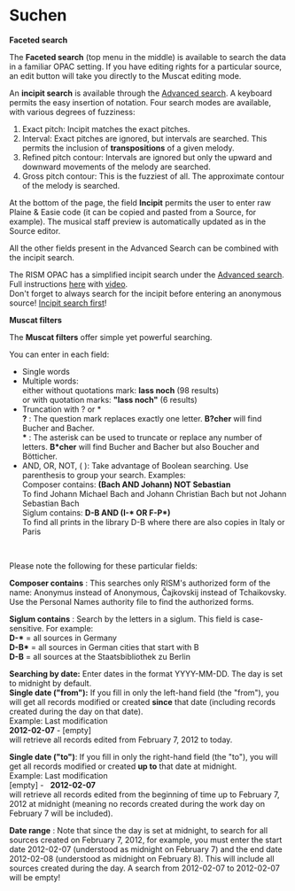 # Suchen
**Faceted search**

The **Faceted search** (top menu in the middle) is available to search the data in a familiar OPAC setting. If you have editing rights for a particular source, an edit button will take you directly to the Muscat editing mode.

An **incipit search** is available through the [Advanced search](https://muscat.rism.info/advanced). A keyboard permits the easy insertion of notation. Four search modes are available, with various degrees of fuzziness:  
1. Exact pitch: Incipit matches the exact pitches.  
2. Interval: Exact pitches are ignored, but intervals are searched. This permits the inclusion of **transpositions** of a given melody.  
3. Refined pitch contour: Intervals are ignored but only the upward and downward movements of the melody are searched.  
4. Gross pitch contour: This is the fuzziest of all. The approximate contour of the melody is searched.  
  
At the bottom of the page, the field **Incipit** permits the user to enter raw Plaine & Easie code (it can be copied and pasted from a Source, for example). The musical staff preview is automatically updated as in the Source editor.  
  
All the other fields present in the Advanced Search can be combined with the incipit search.  
  
The RISM OPAC has a simplified incipit search under the [Advanced search](https://opac.rism.info/index.php?id=3&L=0). Full instructions [here](https://opac.rism.info/index.php?id=8&L=0#c38) with [video](https://youtu.be/HgXFyiXZq5M).  
Don't forget to always search for the incipit before entering an anonymous source! [Incipit search first](https://youtu.be/kKc0zzc8cbo)!   

**Muscat filters**

The **Muscat filters** offer simple yet powerful searching.

You can enter in each field:
- Single words
- Multiple words:   
either without quotations mark: **lass noch** (98 results)  
or with quotation marks: **"lass noch"** (6 results)
- Truncation with ? or \*  
**?** : The question mark replaces exactly one letter. **B?cher** will find Bucher and Bacher.   
**\*** : The asterisk can be used to truncate or replace any number of letters. **B\*cher** will find Bucher and Bacher but also Boucher and Bötticher.
- AND, OR, NOT, ( ): Take advantage of Boolean searching. Use parenthesis to group your search. Examples:  
 Composer contains: **(Bach AND Johann) NOT Sebastian**  
 To find Johann Michael Bach and Johann Christian Bach but not Johann Sebastian Bach  
 Siglum contains: **D-B AND (I-\* OR F-P\*)**   
 To find all prints in the library D-B where there are also copies in Italy or Paris

&nbsp;

Please note the following for these particular fields:

**Composer contains** : This searches only RISM's authorized form of the name: Anonymus instead of Anonymous, Čajkovskij instead of Tchaikovsky. Use the Personal Names authority file to find the authorized forms.

**Siglum contains** : Search by the letters in a siglum. This field is case-sensitive. For example:  
**D-\*** = all sources in Germany  
**D-B\*** = all sources in German cities that start with B  
**D-B** = all sources at the Staatsbibliothek zu Berlin

**Searching by date:** Enter dates in the format YYYY-MM-DD. The day is set to midnight by default.  
**Single date ("from"):** If you fill in only the left-hand field (the "from"), you will get all records modified or created **since** that date (including records created during the day on that date).   
Example: Last modification  
**2012-02-07** - [empty]  
will retrieve all records edited from February 7, 2012 to today.

**Single date ("to")**: If you fill in only the right-hand field (the "to"), you will get all records modified or created **up to** that date at midnight.  
Example: Last modification  
[empty] - &nbsp; **2012-02-07**  
will retrieve all records edited from the beginning of time up to February 7, 2012 at midnight (meaning no records created during the work day on February 7 will be included).

**Date range** : Note that since the day is set at midnight, to search for all sources created on February 7, 2012, for example, you must enter the start date 2012-02-07 (understood as midnight on February 7) and the end date 2012-02-08 (understood as midnight on February 8). This will include all sources created during the day. A search from 2012-02-07 to 2012-02-07 will be empty!